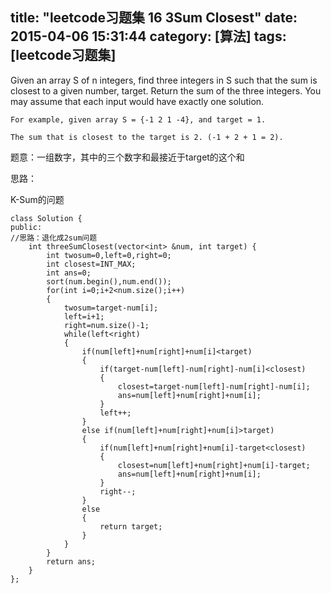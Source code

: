 title: "leetcode习题集 16 3Sum Closest"
date: 2015-04-06 15:31:44
category: [算法]
tags: [leetcode习题集]
---

Given an array S of n integers, find three integers in S such that the sum is closest to a given number, target. Return the sum of the three integers. You may assume that each input would have exactly one solution.

    For example, given array S = {-1 2 1 -4}, and target = 1.

    The sum that is closest to the target is 2. (-1 + 2 + 1 = 2).


题意：一组数字，其中的三个数字和最接近于target的这个和

思路：

K-Sum的问题

```
class Solution {
public:
//思路：退化成2sum问题
    int threeSumClosest(vector<int> &num, int target) {
        int twosum=0,left=0,right=0;
        int closest=INT_MAX;
        int ans=0;
        sort(num.begin(),num.end());
        for(int i=0;i+2<num.size();i++)
        {
            twosum=target-num[i];
            left=i+1;
            right=num.size()-1;
            while(left<right)
            {
                if(num[left]+num[right]+num[i]<target)
                {
                    if(target-num[left]-num[right]-num[i]<closest)
                    {
                        closest=target-num[left]-num[right]-num[i];
                        ans=num[left]+num[right]+num[i];              
                    }
                    left++;
                }
                else if(num[left]+num[right]+num[i]>target)
                {
                    if(num[left]+num[right]+num[i]-target<closest)
                    {
                        closest=num[left]+num[right]+num[i]-target;
                        ans=num[left]+num[right]+num[i];    
                    }
                    right--;
                }
                else
                {
                    return target;
                }
            }
        }
        return ans;
    }
};
```